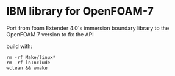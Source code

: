 # IBM library for OpenFOAM-7
Port from foam Extender 4.0's immersion boundary library to the OpenFOAM 7 version to fix the API

build with:
```
rm -rf Make/linux*
rm -rf lnInclude
wclean && wmake
```

